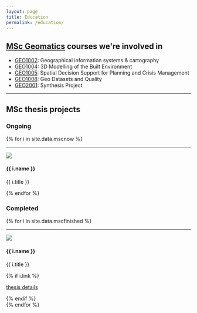 ```yaml
---
layout: page
title: Education
permalink: /education/
---
```


## [MSc Geomatics](http://www.geomatics.tudelft.nl) courses we're involved in

  * [GEO1002](http://www.studiegids.tudelft.nl/a101_displayCourse.do?course_id=28151): Geographical information systems & cartography
  * [GEO1004](http://www.studiegids.tudelft.nl/a101_displayCourse.do?course_id=28153): 3D Modelling of the Built Environment
  * [GEO1005](http://www.studiegids.tudelft.nl/a101_displayCourse.do?course_id=28154): Spatial Decision Support for Planning and Crisis Management
  * [GEO1008](http://www.studiegids.tudelft.nl/a101_displayCourse.do?course_id=28157): Geo Datasets and Quality
  * [GEO2001](http://www.studiegids.tudelft.nl/a101_displayCourse.do?course_id=30706): Synthesis Project

---

## MSc thesis projects

### Ongoing

{% for i in site.data.mscnow %}
<hr>
<div class="row">
  <div class="col-md-3">
    <img class="image img-responsive" src="{{ "/img/msc/" | append: i.image | prepend: site.baseurl }}"/>
  </div>
  <div class="col-md-9">
     <h4>{{ i.name }}</h4>
     <p>{{ i.title }}</p>
  </div>
</div>
{% endfor %}


### Completed

{% for i in site.data.mscfinished %}
<hr>
<div class="row">
  <div class="col-md-3">
    <img class="image img-responsive" src="{{ "/img/msc/" | append: i.image | prepend: site.baseurl }}"/>
  </div>
  <div class="col-md-9">
     <h4>{{ i.name }}</h4>
     <p>{{ i.title }}</p>
     {% if i.link %}
      <p><i class="fa fa-external-link"></i> <a href="{{ i.link }}">thesis details</a></p>
    {% endif %}
  </div>
</div>
{% endfor %}
